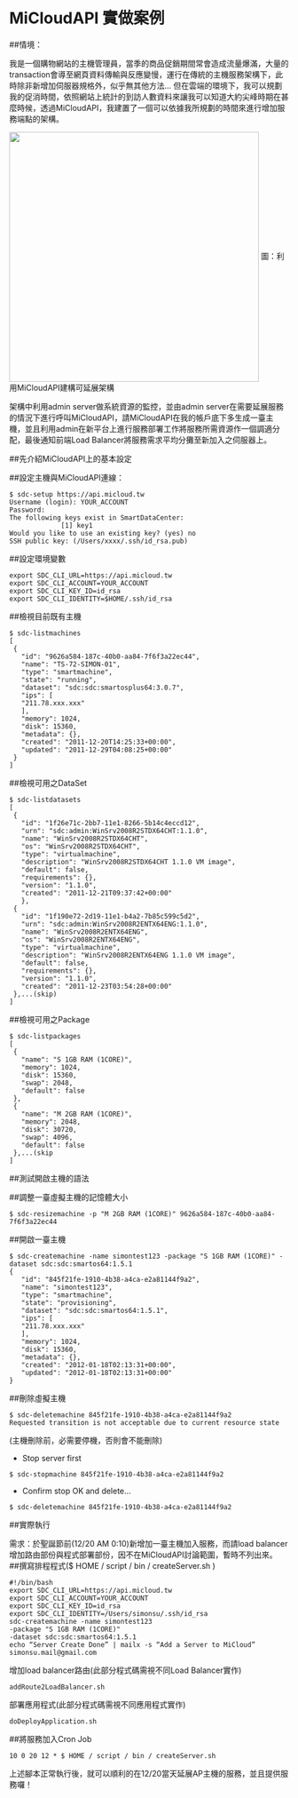 MiCloudAPI 實做案例
===

##情境：

我是一個購物網站的主機管理員，當季的商品促銷期間常會造成流量爆滿，大量的transaction會導至網頁資料傳輸與反應變慢，運行在傳統的主機服務架構下，此時除非新增加伺服器規格外，似乎無其他方法... 但在雲端的環境下，我可以規劃我的促消時間，依照網站上統計的到訪人數資料來讓我可以知道大約尖峰時期在甚麼時候，透過MiCloudAPI，我建置了一個可以依據我所規劃的時間來進行增加服務端點的架構。

<img src='images/MiCloud+API+Implement+1-p12.png' width='450' align='center'/>
圖：利用MiCloudAPI建構可延展架構

架構中利用admin server做系統資源的監控，並由admin server在需要延展服務的情況下進行呼叫MiCloudAPI，請MiCloudAPI在我的帳戶底下多生成一臺主機，並且利用admin在新平台上進行服務部署工作將服務所需資源作一個調適分配，最後通知前端Load Balancer將服務需求平均分攤至新加入之伺服器上。

##先介紹MiCloudAPI上的基本設定

##設定主機與MiCloudAPI連線：



```
$ sdc-setup https://api.micloud.tw
Username (login): YOUR_ACCOUNT
Password:
The following keys exist in SmartDataCenter:
             [1] key1
Would you like to use an existing key? (yes) no
SSH public key: (/Users/xxxx/.ssh/id_rsa.pub)
```




##設定環境變數



```
export SDC_CLI_URL=https://api.micloud.tw
export SDC_CLI_ACCOUNT=YOUR_ACCOUNT
export SDC_CLI_KEY_ID=id_rsa
export SDC_CLI_IDENTITY=$HOME/.ssh/id_rsa
```




##檢視目前既有主機



```
$ sdc-listmachines
[
 {
   "id": "9626a584-187c-40b0-aa84-7f6f3a22ec44",
   "name": "TS-72-SIMON-01",
   "type": "smartmachine",
   "state": "running",
   "dataset": "sdc:sdc:smartosplus64:3.0.7",
   "ips": [
   "211.78.xxx.xxx"
   ],
   "memory": 1024,
   "disk": 15360,
   "metadata": {},
   "created": "2011-12-20T14:25:33+00:00",
   "updated": "2011-12-29T04:08:25+00:00"
 }
]
```





##檢視可用之DataSet



```
$ sdc-listdatasets
[
 {
   "id": "1f26e71c-2bb7-11e1-8266-5b14c4eccd12",
   "urn": "sdc:admin:WinSrv2008R2STDX64CHT:1.1.0",
   "name": "WinSrv2008R2STDX64CHT",
   "os": "WinSrv2008R2STDX64CHT",
   "type": "virtualmachine",
   "description": "WinSrv2008R2STDX64CHT 1.1.0 VM image",
   "default": false,
   "requirements": {},
   "version": "1.1.0",
   "created": "2011-12-21T09:37:42+00:00"
   },
 {
   "id": "1f190e72-2d19-11e1-b4a2-7b85c599c5d2",
   "urn": "sdc:admin:WinSrv2008R2ENTX64ENG:1.1.0",
   "name": "WinSrv2008R2ENTX64ENG",
   "os": "WinSrv2008R2ENTX64ENG",
   "type": "virtualmachine",
   "description": "WinSrv2008R2ENTX64ENG 1.1.0 VM image",
   "default": false,
   "requirements": {},
   "version": "1.1.0",
   "created": "2011-12-23T03:54:28+00:00"
 },...(skip)
]

```



##檢視可用之Package



```
$ sdc-listpackages
[
 {
   "name": "S 1GB RAM (1CORE)",
   "memory": 1024,
   "disk": 15360,
   "swap": 2048,
   "default": false
 },
 {
   "name": "M 2GB RAM (1CORE)",
   "memory": 2048,
   "disk": 30720,
   "swap": 4096,
   "default": false
 },...(skip
]
```




##測試開啟主機的語法

##調整一臺虛擬主機的記憶體大小



```
$ sdc-resizemachine -p "M 2GB RAM (1CORE)" 9626a584-187c-40b0-aa84-7f6f3a22ec44
```



##開啟一臺主機



```
$ sdc-createmachine -name simontest123 -package "S 1GB RAM (1CORE)" -dataset sdc:sdc:smartos64:1.5.1
{
   "id": "845f21fe-1910-4b38-a4ca-e2a81144f9a2",
   "name": "simontest123",
   "type": "smartmachine",
   "state": "provisioning",
   "dataset": "sdc:sdc:smartos64:1.5.1",
   "ips": [
   "211.78.xxx.xxx"
   ],
   "memory": 1024,
   "disk": 15360,
   "metadata": {},
   "created": "2012-01-18T02:13:31+00:00",
   "updated": "2012-01-18T02:13:31+00:00"
}
```




##刪除虛擬主機



```
$ sdc-deletemachine 845f21fe-1910-4b38-a4ca-e2a81144f9a2
Requested transition is not acceptable due to current resource state
```



(主機刪除前，必需要停機，否則會不能刪除)

*   Stop server first


```
$ sdc-stopmachine 845f21fe-1910-4b38-a4ca-e2a81144f9a2
```



*   Confirm stop OK and delete...


```
$ sdc-deletemachine 845f21fe-1910-4b38-a4ca-e2a81144f9a2
```




##實際執行

需求：於聖誕節前(12/20 AM 0:10)新增加一臺主機加入服務，而請load balancer增加路由部份與程式部署部份，因不在MiCloudAPI討論範圍，暫時不列出來。
##撰寫排程程式($ HOME / script / bin / createServer.sh )



```
#!/bin/bash
export SDC_CLI_URL=https://api.micloud.tw
export SDC_CLI_ACCOUNT=YOUR_ACCOUNT
export SDC_CLI_KEY_ID=id_rsa
export SDC_CLI_IDENTITY=/Users/simonsu/.ssh/id_rsa
sdc-createmachine -name simontest123
-package "S 1GB RAM (1CORE)"
-dataset sdc:sdc:smartos64:1.5.1
echo “Server Create Done” | mailx -s “Add a Server to MiCloud” simonsu.mail@gmail.com
```


增加load balancer路由(此部分程式碼需視不同Load Balancer實作)


```
addRoute2LoadBalancer.sh
```



部署應用程式(此部分程式碼需視不同應用程式實作)


```
doDeployApplication.sh
```


##將服務加入Cron Job



```
10 0 20 12 * $ HOME / script / bin / createServer.sh
```


上述腳本正常執行後，就可以順利的在12/20當天延展AP主機的服務，並且提供服務囉！
